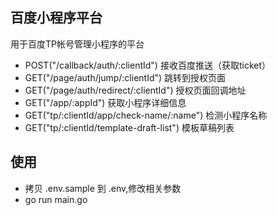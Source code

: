 ## 百度小程序平台
用于百度TP帐号管理小程序的平台
-	POST("/callback/auth/:clientId") 接收百度推送（获取ticket）
-	GET("/page/auth/jump/:clientId") 跳转到授权页面
-	GET("/page/auth/redirect/:clientId") 授权页面回调地址
-	GET("/app/:appId") 获取小程序详细信息
-	GET("tp/:clientId/app/check-name/:name") 检测小程序名称
-	GET("tp/:clientId/template-draft-list") 模板草稿列表

## 使用
- 拷贝 .env.sample 到 .env,修改相关参数
- go run main.go